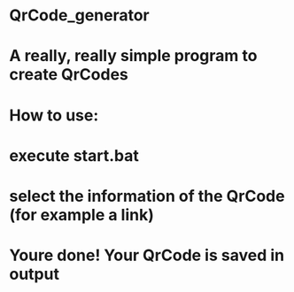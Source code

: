 # QrCode_generator
# A really, really simple program to create QrCodes
#
#
# How to use:
#
# execute start.bat
# select the information of the QrCode (for example a link)
# Youre done! Your QrCode is saved in output
